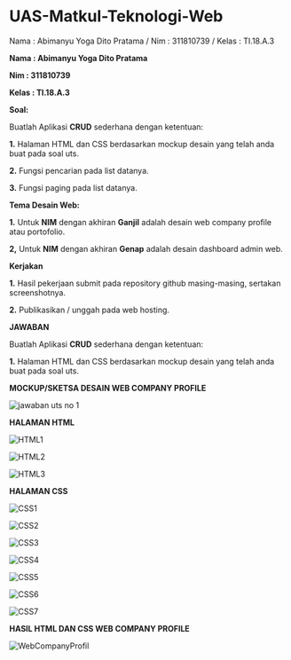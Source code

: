 # UAS-Matkul-Teknologi-Web
Nama : Abimanyu Yoga Dito Pratama / Nim : 311810739 / Kelas : TI.18.A.3

**Nama : Abimanyu Yoga Dito Pratama**

**Nim : 311810739**

**Kelas : TI.18.A.3**


**Soal:**

Buatlah Aplikasi **CRUD** sederhana dengan ketentuan:

**1.** Halaman HTML dan CSS berdasarkan mockup desain yang telah anda buat pada soal uts.

**2.** Fungsi pencarian pada list datanya.

**3.** Fungsi paging pada list datanya.


**Tema Desain Web:**

**1.** Untuk **NIM** dengan akhiran **Ganjil** adalah desain web company profile atau portofolio.

**2,** Untuk **NIM** dengan akhiran **Genap** adalah desain dashboard admin web.


**Kerjakan**

**1.** Hasil pekerjaan submit pada repository github masing-masing, sertakan screenshotnya.

**2.** Publikasikan / unggah pada web hosting.

**JAWABAN**

Buatlah Aplikasi **CRUD** sederhana dengan ketentuan:

**1.** Halaman HTML dan CSS berdasarkan mockup desain yang telah anda buat pada soal uts.

**MOCKUP/SKETSA DESAIN WEB COMPANY PROFILE**

![jawaban uts no 1](https://user-images.githubusercontent.com/46512870/80675984-f589a480-8adf-11ea-8568-2013731c13c2.png)

**HALAMAN HTML**

![HTML1](https://user-images.githubusercontent.com/46512870/80676780-b2c8cc00-8ae1-11ea-98b5-af80d00f4c98.png)

![HTML2](https://user-images.githubusercontent.com/46512870/80676787-b52b2600-8ae1-11ea-95cf-0a70a9e647a6.png)

![HTML3](https://user-images.githubusercontent.com/46512870/80676795-b8bead00-8ae1-11ea-9e62-70843c561756.png)

**HALAMAN CSS**

![CSS1](https://user-images.githubusercontent.com/46512870/80677869-f3294980-8ae3-11ea-8f1e-a8e1d7b6667f.png)

![CSS2](https://user-images.githubusercontent.com/46512870/80677876-f7556700-8ae3-11ea-858b-570a3a2540b9.png)

![CSS3](https://user-images.githubusercontent.com/46512870/80677883-fae8ee00-8ae3-11ea-9cb8-e893790c7abb.png)

![CSS4](https://user-images.githubusercontent.com/46512870/80677892-fe7c7500-8ae3-11ea-800e-ce931f06cb07.png)

![CSS5](https://user-images.githubusercontent.com/46512870/80677903-050aec80-8ae4-11ea-82b0-668983f0cfe2.png)

![CSS6](https://user-images.githubusercontent.com/46512870/80677908-089e7380-8ae4-11ea-968b-815f704f6b8f.png)

![CSS7](https://user-images.githubusercontent.com/46512870/80677923-0fc58180-8ae4-11ea-8828-562b1b59d77a.png)

**HASIL HTML DAN CSS WEB COMPANY PROFILE**

![WebCompanyProfil](https://user-images.githubusercontent.com/46512870/80679407-04278a00-8ae7-11ea-93bc-5fa5d26bbc7f.png)
